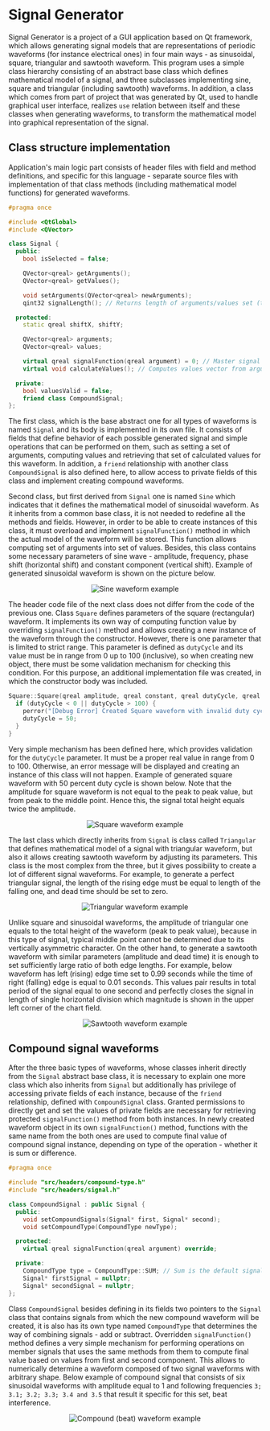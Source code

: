 # Signal Generator

Signal Generator is a project of a GUI application based on Qt framework, which allows generating signal models that are representations of periodic waveforms (for instance electrical ones) in four main ways - as sinusoidal, square, triangular and sawtooth waveform. This program uses a simple class hierarchy consisting of an abstract base class which defines mathematical model of a signal, and three subclasses implementing sine, square and triangular (including sawtooth) waveforms. In addition, a class which comes from part of project that was generated by Qt, used to handle graphical user interface, realizes `use` relation between itself and these classes when generating waveforms, to transform the mathematical model into graphical representation of the signal.

## Class structure implementation

Application's main logic part consists of header files with field and method definitions, and specific for this language - separate source files with implementation of that class methods (including mathematical model functions) for generated waveforms.

```cpp
#pragma once

#include <QtGlobal>
#include <QVector>

class Signal {
  public:
    bool isSelected = false;

    QVector<qreal> getArguments();
    QVector<qreal> getValues();

    void setArguments(QVector<qreal> newArguments);
    qint32 signalLength(); // Returns length of arguments/values set (they should be equal - if not then this function returns -1 which means an error).

  protected:
    static qreal shiftX, shiftY;

    QVector<qreal> arguments;
    QVector<qreal> values;

    virtual qreal signalFunction(qreal argument) = 0; // Master signal function (mathematical model) which converts an argument into proper value.
    virtual void calculateValues(); // Computes values vector from arguments vector.

  private:
    bool valuesValid = false;
    friend class CompoundSignal;
};
```

The first class, which is the base abstract one for all types of waveforms is named `Signal` and its body is implemented in its own file. It consists of fields that define behavior of each possible generated signal and simple operations that can be performed on them, such as setting a set of arguments, computing values and retrieving that set of calculated values for this waveform. In addition, a `friend` relationship with another class `CompoundSignal` is also defined here, to allow access to private fields of this class and implement creating compound waveforms.

Second class, but first derived from `Signal` one is named `Sine` which indicates that it defines the mathematical model of sinusoidal waveform. As it inherits from a common base class, it is not needed to redefine all the methods and fields. However, in order to be able to create instances of this class, it must overload and implement `signalFunction()` method in which the actual model of the waveform will be stored. This function allows computing set of arguments into set of values. Besides, this class contains some necessary parameters of sine wave - amplitude, frequency, phase shift (horizontal shift) and constant component (vertical shift). Example of generated sinusoidal waveform is shown on the picture below.

<p align="center">
  <img alt="Sine waveform example" src="https://raw.githubusercontent.com/Aquaver/signal-generator/master/assets/example-sine.png">
</p>

The header code file of the next class does not differ from the code of the previous one. Class `Square` defines parameters of the square (rectangular) waveform. It implements its own way of computing function value by overriding `signalFunction()` method and allows creating a new instance of the waveform through the constructor. However, there is one parameter that is limited to strict range. This parameter is defined as `dutyCycle` and its value must be in range from 0 up to 100 (inclusive), so when creating new object, there must be some validation mechanism for checking this condition. For this purpose, an additional implementation file was created, in which the constructor body was included.

```cpp
Square::Square(qreal amplitude, qreal constant, qreal dutyCycle, qreal period, qreal phase) : amplitude{amplitude}, constant{constant}, dutyCycle{dutyCycle}, period{period}, phase{phase} {
  if (dutyCycle < 0 || dutyCycle > 100) {
    perror("[Debug Error] Created Square waveform with invalid duty cycle");
    dutyCycle = 50;
  }
}
```

Very simple mechanism has been defined here, which provides validation for the `dutyCycle` parameter. It must be a proper real value in range from 0 to 100. Otherwise, an error message will be displayed and creating an instance of this class will not happen. Example of generated square waveform with 50 percent duty cycle is shown below. Note that the amplitude for square waveform is not equal to the peak to peak value, but from peak to the middle point. Hence this, the signal total height equals twice the amplitude.

<p align="center">
  <img alt="Square waveform example" src="https://raw.githubusercontent.com/Aquaver/signal-generator/master/assets/example-square.png">
</p>

The last class which directly inherits from `Signal` is class called `Triangular` that defines mathematical model of a signal with triangular waveform, but also it allows creating sawtooth waveform by adjusting its parameters. This class is the most complex from the three, but it gives possibility to create a lot of different signal waveforms. For example, to generate a perfect triangular signal, the length of the rising edge must be equal to length of the falling one, and dead time should be set to zero.

<p align="center">
  <img alt="Triangular waveform example" src="https://raw.githubusercontent.com/Aquaver/signal-generator/master/assets/example-triangular.png">
</p>

Unlike square and sinusoidal waveforms, the amplitude of triangular one equals to the total height of the waveform (peak to peak value), because in this type of signal, typical middle point cannot be determined due to its vertically asymmetric character. On the other hand, to generate a sawtooth waveform with similar parameters (amplitude and dead time) it is enough to set sufficiently large ratio of both edge lengths. For example, below waveform has left (rising) edge time set to 0.99 seconds while the time of right (falling) edge is equal to 0.01 seconds. This values pair results in total period of the signal equal to one second and perfectly closes the signal in length of single horizontal division which magnitude is shown in the upper left corner of the chart field.

<p align="center">
  <img alt="Sawtooth waveform example" src="https://raw.githubusercontent.com/Aquaver/signal-generator/master/assets/example-sawtooth.png">
</p>

## Compound signal waveforms

After the three basic types of waveforms, whose classes inherit directly from the `Signal` abstract base class, it is necessary to explain one more class which also inherits from `Signal` but additionally has privilege of accessing private fields of each instance, because of the `friend` relationship, defined with `CompoundSignal` class. Granted permissions to directly get and set the values of private fields are necessary for retrieving protected `signalFunction()` method from both instances. In newly created waveform object in its own `signalFunction()` method, functions with the same name from the both ones are used to compute final value of compound signal instance, depending on type of the operation - whether it is sum or difference.

```cpp
#pragma once

#include "src/headers/compound-type.h"
#include "src/headers/signal.h"

class CompoundSignal : public Signal {
  public:
    void setCompoundSignals(Signal* first, Signal* second);
    void setCompoundType(CompoundType newType);

  protected:
    virtual qreal signalFunction(qreal argument) override;

  private:
    CompoundType type = CompoundType::SUM; // Sum is the default signal compound type.
    Signal* firstSignal = nullptr;
    Signal* secondSignal = nullptr;
};
```

Class `CompoundSignal` besides defining in its fields two pointers to the `Signal` class that contains signals from which the new compound waveform will be created, it is also has its own type named `CompoundType` that determines the way of combining signals - add or subtract. Overridden `signalFunction()` method defines a very simple mechanism for performing operations on member signals that uses the same methods from them to compute final value based on values from first and second component. This allows to numerically determine a waveform composed of two signal waveforms with arbitrary shape. Below example of compound signal that consists of six sinusoidal waveforms with amplitude equal to 1 and following frequencies `3; 3.1; 3.2; 3.3; 3.4 and 3.5` that result it specific for this set, beat interference.

<p align="center">
  <img alt="Compound (beat) waveform example" src="https://raw.githubusercontent.com/Aquaver/signal-generator/master/assets/example-compound-beat.png">
</p>

